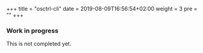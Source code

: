 +++
title = "osctrl-cli"
date = 2019-08-09T16:56:54+02:00
weight = 3
pre = ""
+++

### Work in progress

This is not completed yet.
